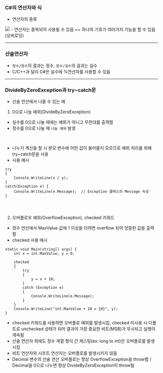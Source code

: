 ### C#의 연산자와 식
- 연산자의 종류
<img src="./016표.jpg">
	- 연산자는 중복되어 사용될 수 있음 == 하나의 기호가 여러가지 기능을 할 수 있음(오버로딩)

---

### 산술연산자
- `정수/정수`의 결과는 정수, `정수/실수`의 걸과는 실수
- C/C++과 달리 C#은 실수에 %연산자를 사용할 수 있음

---

### DivideByZeroException과 try~catch문
- 산술 연산에서 나올 수 있는 예
1. 0으로 나눔 예외(DivideByZeroException)
- 실수를 0으로 나눌 때에는 예외가 아니고 무한대를 출력함
- 정수를 0으로 나눌 때 `나눔 예외` 발생

<br />

- 나누기 계산을 할 시 분모 변수에 어떤 값이 들어올지 모르므로 예외 처리를 위해  try~catch문을 사용
- 사용 예시
```
try
{
    Console.WriteLine(x / y);
}
catch(Exception e) {
    Console.WriteLine(e.Message);  // Exception 클래스의 Message 속성
}
```
<br />

###
2. 오버플로우 예외(OverflowException), checked 키워드
- 정수 연산에서 MaxValue 값에 1 이상을 더하면 overflow 되어 엉뚱한 값을 출력함
- checked 사용 예시
```
static void Main(string[] args) {
    int x = int.MaxValue, y = 0;

    checked
    {
        try
        {
            y = x + 10;
        }
        catch (Exception e)
        {
            Console.WriteLine(e.Message);
        }
    }
    Console.WriteLine("int.MaxValue + 10 = {0}", y);
}
```

- checked 키워드를 사용하면 오버플로 예외를 발생시킴, checked 미사용 시 디폴트로 unchecked 상태가 되어 결과의 가장 중요한 비트(MSB)가 무시되고 실행이 계속됨
- 산술 연산자 외에도 정수 계열 형식 간 캐스팅(ex: long to int)은 오버플로를 발생시킴
- 비트 연산자와 시프트 연산자는 오버플로를 발생시키지 않음
- Decimal 변수의 산술 연산 오버플로는 항상 OverflowException을 throw함 / Decimal을 0으로 나누면 항상 DivideByZeroException이 throw됨

